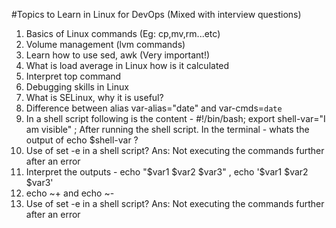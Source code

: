 #Topics to Learn in Linux for DevOps (Mixed with interview questions)

1. Basics of Linux commands (Eg: cp,mv,rm...etc)
2. Volume management (lvm commands)
3. Learn how to use sed, awk (Very important!)
4. What is load average in Linux how is it calculated
5. Interpret top command
6. Debugging skills in Linux
7. What is SELinux, why it is useful?
8. Difference between alias var-alias="date"  and var-cmds=`date`
9. In a shell script following is the content - #!/bin/bash; export shell-var="I am visible" ; After running the shell script. In the terminal - whats the output of echo $shell-var ? 
10. Use of set -e in a shell script? Ans: Not executing the commands further after an error 
11. Interpret the outputs - echo "$var1 $var2 $var3" , echo '$var1 $var2 $var3' 
12. echo ~+ and echo ~-
13. Use of set -e in a shell script? Ans: Not executing the commands further after an error 
